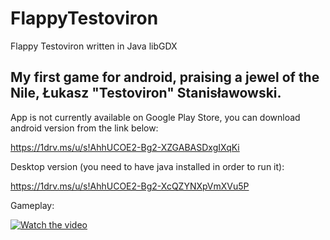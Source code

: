 # FlappyTestoviron

Flappy Testoviron written in Java libGDX

## My first game for android, praising a jewel of the Nile, Łukasz "Testoviron" Stanisławowski.

App is not currently available on Google Play Store, you can download android version from the link below:

https://1drv.ms/u/s!AhhUCOE2-Bg2-XZGABASDxgIXqKi

Desktop version (you need to have java installed in order to run it):

https://1drv.ms/u/s!AhhUCOE2-Bg2-XcQZYNXpVmXVu5P

Gameplay:

[![Watch the video](https://img.youtube.com/vi/1DoEQcX0aok/hqdefault.jpg)](https://youtu.be/1DoEQcX0aok)
